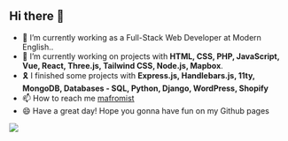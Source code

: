 ## Hi there 👋

- 🔭  I’m currently working as a Full-Stack Web Developer at Modern English..
- 🌱  I’m currently working on projects with **HTML, CSS, PHP, JavaScript, Vue, React, Three.js, Tailwind CSS, Node.js, Mapbox**.
- 🎗  I finished some projects with **Express.js, Handlebars.js, 11ty, MongoDB, Databases - SQL, Python, Django, WordPress, Shopify**
- 📫  How to reach me [mafromist](https://twitter.com/mafromist)
- 😄  Have a great day! Hope you gonna have fun on my Github pages


<a href="https://github.com/mafromist/mafromist">
  <img align="center" src="https://github-readme-stats.vercel.app/api/top-langs/?username=mafromist&hide=java,html&title_color=ffffff&text_color=c9cacc&icon_color=2bbc8a&bg_color=1d1f21" />
</a>
